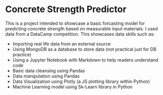 # Concrete Strength Predictor

This is a project intended to showcase a basic forcasting model for predicting concrete strength based on measurable input materials. I used data from a DataCamp competition. This showcases data skills such as:

* Importing real life data from an external source
* Using MongoDB as a database to store data (not practical just for DB practice)
* Using a Jupyter Notebook with Markdown to help readers understand code
* Basic data cleansing using Pandas
* Data manipulation using Pandas
* Data Visualization using Plotly (a JS plotting library within Python)
* Machine Learning model using Sk-Learn library in Python
